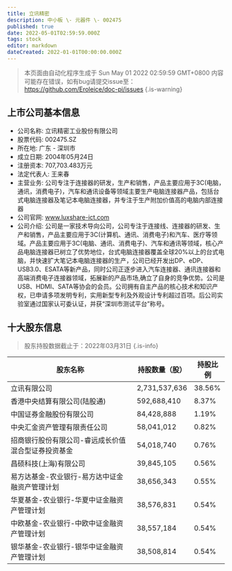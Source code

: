 ```yaml
---
title: 立讯精密
description: 中小板 \- 元器件 \- 002475
published: true
date: 2022-05-01T02:59:59.000Z
tags: stock
editor: markdown
dateCreated: 2022-01-01T00:00:00.000Z
---
```


> 本页面由自动化程序生成于 Sun May 01 2022 02:59:59 GMT+0800
> 内容可能存在错误，如有bug请提交issue至：https://github.com/Eroleice/doc-pi/issues
{.is-warning}

## 上市公司基本信息
- 公司名称: 立讯精密工业股份有限公司
- 股票代码: 002475.SZ
- 所在地: 广东 - 深圳市
- 成立日期: 2004年05月24日
- 注册资本: 707,703.483万元
- 法定代表人: 王来春
- 主营业务: 公司专注于连接器的研发，生产和销售，产品主要应用于3C(电脑，通讯，消费电子)，汽车和通讯设备等领域主要生产电脑连接器产品，包括台式电脑连接器及笔记本电脑连接器，并专注于生产附加价值高的电脑内部连接器
- 公司官网: www.luxshare-ict.com
- 公司介绍: 公司是一家技术导向公司，公司专注于连接线、连接器的研发、生产和销售，产品主要应用于3C(计算机、通讯、消费电子)和汽车、医疗等领域。产品主要应用于3C(电脑、通讯、消费电子)、汽车和通讯等领域，核心产品电脑连接器已树立了优势地位，台式电脑连接器覆盖全球20%以上的台式电脑，并快速扩大笔记本电脑连接器的生产，公司已经开发出DP、eDP、USB3.0、ESATA等新产品，同时公司正逐步进入汽车连接器、通讯连接器和高端消费电子连接器领域，拓展新的产品市场,确立了自身的竞争优势。公司是USB、HDMI、SATA等协会的会员。公司拥有自主产品的核心技术和知识产权，已申请多项发明专利，实用新型专利及外观设计专利超过百项。后公司实验室通过国家认可委认证，并获“深圳市测试平台”称号。


## 十大股东信息
> 股东持股数据截止于：2022年03月31日
{.is-info}

| 股东名称 | 持股数量（股） | 持股比例 |
| --- | --- | --- |
| 立讯有限公司 | 2,731,537,636 | 38.56% |
| 香港中央结算有限公司(陆股通) | 592,688,410 | 8.37% |
| 中国证券金融股份有限公司 | 84,428,888 | 1.19% |
| 中央汇金资产管理有限责任公司 | 58,041,012 | 0.82% |
| 招商银行股份有限公司-睿远成长价值混合型证券投资基金 | 54,018,740 | 0.76% |
| 昌硕科技(上海)有限公司 | 39,845,105 | 0.56% |
| 易方达基金-农业银行-易方达中证金融资产管理计划 | 38,656,343 | 0.55% |
| 华夏基金-农业银行-华夏中证金融资产管理计划 | 38,576,831 | 0.54% |
| 中欧基金-农业银行-中欧中证金融资产管理计划 | 38,557,184 | 0.54% |
| 银华基金-农业银行-银华中证金融资产管理计划 | 38,508,814 | 0.54% |




